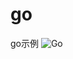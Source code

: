 # go
go示例
![Go](https://baike.baidu.com/pic/go/953521/1/3b87e950352ac65c5eb643ddf9f2b21192138ae8?fr=lemma&ct=single#aid=1&pic=3b87e950352ac65c5eb643ddf9f2b21192138ae8)
